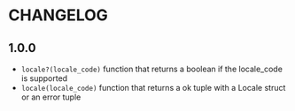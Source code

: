 # CHANGELOG

## 1.0.0

- `locale?(locale_code)` function that returns a boolean if the locale_code is supported
- `locale(locale_code)` function that returns a ok tuple with a Locale struct or an error tuple
